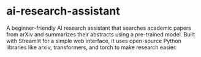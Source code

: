 # ai-research-assistant
A beginner-friendly AI research assistant that searches academic papers from arXiv and summarizes their abstracts using a pre-trained model. Built with Streamlit for a simple web interface, it uses open-source Python libraries like arxiv, transformers, and torch to make research easier.
